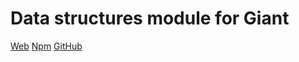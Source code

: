 Data structures module for Giant
================================

[Web](http://giantjs.org) [Npm](https://www.npmjs.com/~giantjs) [GitHub](https://github.com/giantjs)
